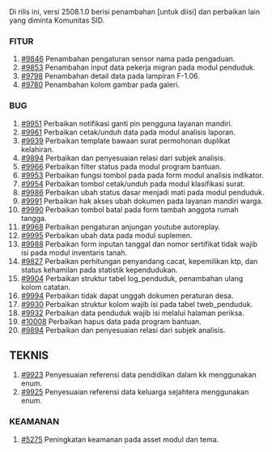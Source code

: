 Di rilis ini, versi 2508.1.0 berisi penambahan [untuk diisi] dan perbaikan lain yang diminta Komunitas SID.

### FITUR

1. [#9846](https://github.com/OpenSID/OpenSID/issues/9846) Penambahan pengaturan sensor nama pada pengaduan.
2. [#9853](https://github.com/OpenSID/OpenSID/issues/9853) Penambahan input data pekerja migran pada modul penduduk.
3. [#9798](https://github.com/OpenSID/OpenSID/issues/9798) Penambahan detail data pada lampiran F-1.06.
4. [#9780](https://github.com/OpenSID/OpenSID/issues/9780) Penambahan kolom gambar pada galeri.


### BUG

1. [#9951](https://github.com/OpenSID/OpenSID/issues/9951) Perbaikan notifikasi ganti pin pengguna layanan mandiri.
2. [#9961](https://github.com/OpenSID/OpenSID/issues/9961) Perbaikan cetak/unduh data pada modul analisis laporan.
3. [#9939](https://github.com/OpenSID/OpenSID/issues/9939) Perbaikan template bawaan surat permohonan duplikat kelahiran.
4. [#9894](https://github.com/OpenSID/OpenSID/issues/9894) Perbaikan dan penyesuaian relasi dari subjek analisis.
5. [#9966](https://github.com/OpenSID/OpenSID/issues/9966) Perbaikan filter status pada modul program bantuan.
6. [#9953](https://github.com/OpenSID/OpenSID/issues/9953) Perbaikan fungsi tombol pada pada form modul analisis indikator.
7. [#9954](https://github.com/OpenSID/OpenSID/issues/9954) Perbaikan tombol cetak/unduh pada modul klasifikasi surat.
8. [#9986](https://github.com/OpenSID/OpenSID/issues/9986) Perbaikan ubah status dasar menjadi mati pada modul penduduk.
9. [#9991](https://github.com/OpenSID/OpenSID/issues/9991) Perbaikan hak akses ubah dokumen pada layanan mandiri warga.
10. [#9990](https://github.com/OpenSID/OpenSID/issues/9990) Perbaikan tombol batal pada form tambah anggota rumah tangga.
11. [#9968](https://github.com/OpenSID/OpenSID/issues/9968) Perbaikan pengaturan anjungan youtube autoreplay.
12. [#9995](https://github.com/OpenSID/OpenSID/issues/9995) Perbaikan ubah data pada modul suplemen.
13. [#9988](https://github.com/OpenSID/OpenSID/issues/9988) Perbaikan form inputan tanggal dan nomor sertifikat tidak wajib isi pada modul inventaris tanah.
14. [#9827](https://github.com/OpenSID/OpenSID/issues/9827) Perbaikan perhitungan penyandang cacat, kepemilikan ktp, dan status kehamilan pada statistik kependudukan.
15. [#9904](https://github.com/OpenSID/OpenSID/issues/9904) Perbaikan struktur tabel log_penduduk, penambahan ulang kolom catatan.
16. [#9994](https://github.com/OpenSID/OpenSID/issues/9994) Perbaikan tidak dapat unggah dokumen peraturan desa.
17. [#9930](https://github.com/OpenSID/OpenSID/issues/9930) Perbaikan struktur kolom wajib isi pada tabel tweb_penduduk.
18. [#9932](https://github.com/OpenSID/OpenSID/issues/9932) Perbaikan data penduduk wajib isi melalui halaman periksa.
19. [#10008](https://github.com/OpenSID/OpenSID/issues/10008) Perbaikan hapus data pada program bantuan.
20. [#9894](https://github.com/OpenSID/OpenSID/issues/9894) Perbaikan dan penyesuaian relasi dari subjek analisis.


## TEKNIS

1. [#9923](https://github.com/OpenSID/OpenSID/issues/9923) Penyesuaian referensi data pendidikan dalam kk menggunakan enum.
2. [#9925](https://github.com/OpenSID/OpenSID/issues/9925) Penyesuaian referensi data keluarga sejahtera menggunakan enum.


### KEAMANAN

1. [#5275](https://github.com/OpenSID/premium/issues/5275) Peningkatan keamanan pada asset modul dan tema.